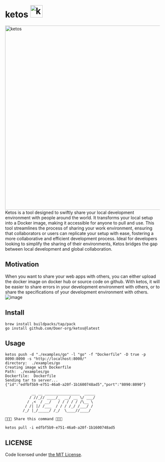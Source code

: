# ketos <img alt="ketos" src="https://github.com/Doer-org/ketos/assets/77223796/0bb34886-2efb-4577-b934-23f1eb9d6129" width="40px"/> 

<img alt="ketos" src="https://images.unsplash.com/photo-1568430328012-21ed450453ea?q=80&w=1000&auto=format&fit=crop&ixlib=rb-4.0.3&ixid=M3wxMjA3fDB8MHxleHBsb3JlLWZlZWR8Mnx8fGVufDB8fHx8fA%3D%3D" width="600px"/> 
Ketos is a tool designed to swiftly share your local development environment with people around the world. It transforms your local setup into a Docker image, making it accessible for anyone to pull and use. This tool streamlines the process of sharing your work environment, ensuring that collaborators or users can replicate your setup with ease, fostering a more collaborative and efficient development process. Ideal for developers looking to simplify the sharing of their environments, Ketos bridges the gap between local development and global collaboration.

## Motivation
When you want to share your web apps with others, you can either upload the docker image on docker hub or source code on github. With ketos, it will be easier to share errors in your development environment with others, or to share the specifications of your development environment with others.
![image](https://github.com/Doer-org/ketos/assets/88176012/17d19ee6-12aa-431b-bf46-616d05fd9fb0)


## Install
```
brew install buildpacks/tap/pack
go install github.com/Doer-org/ketos@latest
```
## Usage
```
ketos push -d "./examples/go" -l "go" -f "Dockerfile" -D true -p 8090:8090 -s "http://localhost:8000/"
directory:  ./examples/go
Creating image with Dockerfile
Path:  ./examples/go
Dockerfile:  Dockerfile
Sending tar to server...
{"id":"edfbf5b9-e751-46a0-a20f-1b1600748ad5","port":"8090:8090"}

            __ __ ________________  _____
           / //_// ____/_  __/ __ \/ ___/
          / ,<  / __/   / / / / / /\__ \
         / /| |/ /___  / / / /_/ /___/ /
        /_/ |_/_____/ /_/  \____//____/

🐳🐳🐳 Share this command 🐳🐳🐳

ketos pull -i edfbf5b9-e751-46a0-a20f-1b1600748ad5
```


## LICENSE
Code licensed under 
[the MIT License](https://github.com/Doer-org/ketos/blob/main/LICENSE).
